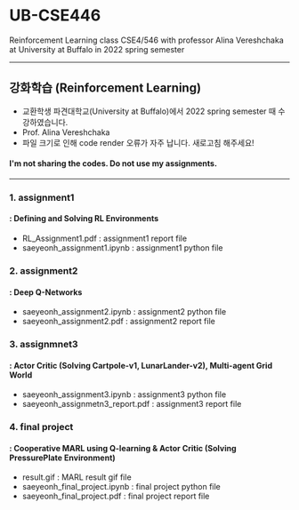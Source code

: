 # UB-CSE446
Reinforcement Learning class CSE4/546 with professor Alina Vereshchaka at University at Buffalo in 2022 spring semester 

-----------
## 강화학습 (Reinforcement Learning)
- 교환학생 파견대학교(University at Buffalo)에서 2022 spring semester 때 수강하였습니다. 
- Prof. Alina Vereshchaka
- 파일 크기로 인해 code render 오류가 자주 납니다. 새로고침 해주세요!
#### I'm not sharing the codes. Do not use my assignments. 
-----------
### 1. assignment1 
#### : Defining and Solving RL Environments
- RL_Assignment1.pdf : assignment1 report file 
- saeyeonh_assignment1.ipynb : assignment1 python file 

### 2. assignment2 
#### : Deep Q-Networks
- saeyeonh_assignment2.ipynb : assignment2 python file 
- saeyeonh_assignment2.pdf : assignment2 report file

### 3. assignmnet3 
#### : Actor Critic (Solving Cartpole-v1, LunarLander-v2), Multi-agent Grid World 
- saeyeonh_assignment3.ipynb : assignment3 python file 
- saeyeonh_assignmetn3_report.pdf : assignment3 report file 

### 4. final project 
#### : Cooperative MARL using Q-learning & Actor Critic (Solving PressurePlate Environment) 
- result.gif : MARL result gif file 
- saeyeonh_final_project.ipynb : final project python file 
- saeyeonh_final_project.pdf : final project report file 
